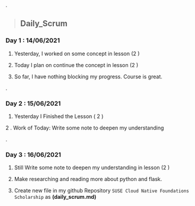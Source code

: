 .

> ## Daily_Scrum




### Day 1 : 14/06/2021


1. Yesterday, I worked on some concept in  lesson (2 )

2. Today I plan on continue  the concept  in  lesson (2 )

3. So far, I have nothing blocking my progress. Course is great.


.

### Day 2 : 15/06/2021



1. Yesterday I Finished the  Lesson ( 2 )

2 . Work of Today: Write some note to deepen my understanding

.



### Day 3 : 16/06/2021


1. Still Write some  note to deepen my understanding in  lesson (2 )

2. Make researching and reading more about python and flask.

3. Create new file in my github Repository `SUSE Cloud Native Foundations Scholarship` as **(daily_scrum.md)**



